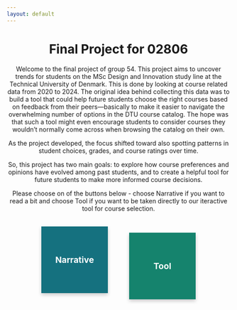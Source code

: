 ```yaml
---
layout: default
---
```

<div style="text-align: center;">
  <h1>Final Project for 02806</h1>
</div>

<div style="text-align: center;">
Welcome to the final project of group 54. This project aims to uncover trends for students on the MSc Design and Innovation study line at the Technical University of Denmark. This is done by looking at course related data from 2020 to 2024. The original idea behind collecting this data was to build a tool that could help future students choose the right courses based on feedback from their peers—basically to make it easier to navigate the overwhelming number of options in the DTU course catalog. The hope was that such a tool might even encourage students to consider courses they wouldn’t normally come across when browsing the catalog on their own.

As the project developed, the focus shifted toward also spotting patterns in student choices, grades, and course ratings over time. 

So, this project has two main goals: to explore how course preferences and opinions have evolved among past students, and to create a helpful tool for future students to make more informed course decisions. 

Please choose on of the buttons below - choose Narrative if you want to read a bit and choose Tool if you want to be taken directly to our iteractive tool for course selection.

</div>


<div style="display: flex; justify-content: center; gap: 3rem; margin-top: 2rem;">
  <a href="/narrative/" style="
    background-color: #15717F;
    color: white;
    width: 150px;
    height: 150px;
    display: flex;
    align-items: center;
    justify-content: center;
    text-decoration: none;
    font-weight: bold;
    font-size: 1.2rem;
    border-radius: 0px;
    box-shadow: 0 4px 8px rgba(0,0,0,0.2);
    transition: transform 0.2s ease;
  ">
    Narrative
  </a>

  <a href="/tool/" style="
    background-color: #15836D;
    color: white;
    width: 150px;
    height: 150px;
    display: flex;
    align-items: center;
    justify-content: center;
    text-decoration: none;
    font-weight: bold;
    font-size: 1.2rem;
    border-radius: 0px;
    box-shadow: 0 4px 8px rgba(0,0,0,0.2);
    transition: transform 0.2s ease;
  ">
    Tool
  </a>
</div>